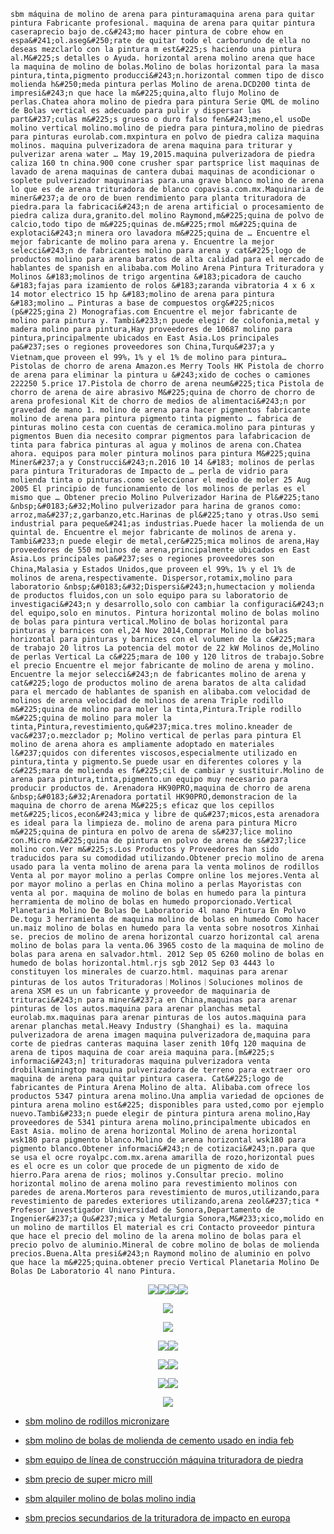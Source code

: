 
```
sbm máquina de molino de arena para pinturamaquina arena para quitar pintura Fabricante profesional. maquina de arena para quitar pintura caseraprecio bajo de.c&#243;mo hacer pintura de cobre ehow en espa&#241;ol.aseg&#250;rate de quitar todo el carborundo de ella no deseas mezclarlo con la pintura m est&#225;s haciendo una pintura al.M&#225;s detalles o Ayuda. horizontal arena molino arena que hace la maquina de molino de bolas.Molino de bolas horizontal para la masa pintura,tinta,pigmento producci&#243;n.horizontal commen tipo de disco molienda h&#250;meda pintura perlas Molino de arena.DCD200 tinta de impresi&#243;n que hace la m&#225;quina,alto flujo Molino de perlas.Chatea ahora molino de piedra para pintura Serie QML de molino de Bolas vertical es adecuado para pulir y dispersar las part&#237;culas m&#225;s grueso o duro falso fen&#243;meno,el usoDe molino vertical molino.molino de piedra para pintura,molino de piedras para pinturas eurolab.com.mxpintura en polvo de piedra caliza maquina molinos. maquina pulverizadora de arena maquina para triturar y pulverizar arena water … May 19,2015.maquina pulverizadora de piedra caliza 160 tn china.900 cone crusher spar partsprice list maquinas de lavado de arena maquinas de cantera dubai maquinas de acondicionar o soplete pulverizador maquinarias para.una grave blanco molino de arena lo que es de arena trituradora de blanco copavisa.com.mx.Maquinaria de miner&#237;a de oro de buen rendimiento para planta trituradora de piedra.para la fabricaci&#243;n de arena artificial o procesamiento de piedra caliza dura,granito.del molino Raymond,m&#225;quina de polvo de calcio,todo tipo de m&#225;quinas de.m&#225;rmol m&#225;quina de explotaci&#243;n minera oro lavadora m&#225;quina de … Encuentre el mejor fabricante de molino para arena y. Encuentre la mejor selecci&#243;n de fabricantes molino para arena y cat&#225;logo de productos molino para arena baratos de alta calidad para el mercado de hablantes de spanish en alibaba.com Molino Arena Pintura Trituradora y Molinos &#183;molinos de trigo argentina &#183;picadora de caucho &#183;fajas para izamiento de rolos &#183;zaranda vibratoria 4 x 6 x 14 motor electrico 15 hp &#183;molino de arena para pintura &#183;molino … Pinturas a base de compuestos org&#225;nicos (p&#225;gina 2) Monografias.com Encuentre el mejor fabricante de molino para pintura y. Tambi&#233;n puede elegir de colofonia,metal y madera molino para pintura,Hay proveedores de 10687 molino para pintura,principalmente ubicados en East Asia.Los principales pa&#237;ses o regiones proveedores son China,Turqu&#237;a y Vietnam,que proveen el 99%，1% y el 1% de molino para pintura… Pistolas de chorro de arena Amazon.es Merry Tools HK Pistola de chorro de arena para eliminar la pintura u &#243;xido de coches o camiones 222250 5.price 17.Pistola de chorro de arena neum&#225;tica Pistola de chorro de arena de aire abrasivo M&#225;quina de chorro de chorro de arena profesional Kit de chorro de medios de alimentaci&#243;n por gravedad de mano 1. molino de arena para hacer pigmentos fabricante molino de arena para pintura pigmento tinta pigmento … fabrica de pinturas molino cesta con cuentas de ceramica.molino para pinturas y pigmentos Buen dia necesito comprar pigmentos para lafabricacion de tinta para fabrica pinturas al agua y molinos de arena con.Chatea ahora. equipos para moler pintura molinos para pintura M&#225;quina Miner&#237;a y Construcci&#243;n.2016 10 14 &#183; molinos de perlas para pintura Trituradoras de Impacto de … perla de vidrio para molienda tinta o pinturas.como seleccionar el medio de moler 25 Aug 2005 El principio de funcionamiento de los molinos de perlas es el mismo que … Obtener precio Molino Pulverizador Harina de Pl&#225;tano &nbsp;&#0183;&#32;Molino pulverizador para harina de granos como: arroz,ma&#237;z,garbanzo,etc.Harinas de pl&#225;tano y otras.Uso semi industrial para peque&#241;as industrias.Puede hacer la molienda de un quintal de. Encuentre el mejor fabricante de molinos de arena y. Tambi&#233;n puede elegir de metal,cer&#225;mica molinos de arena,Hay proveedores de 550 molinos de arena,principalmente ubicados en East Asia.Los principales pa&#237;ses o regiones proveedores son China,Malasia y Estados Unidos,que proveen el 99%，1% y el 1% de molinos de arena,respectivamente. Dispersor,rotamix,molino para laboratorio &nbsp;&#0183;&#32;Dispersi&#243;n,humectacion y molienda de productos fluidos,con un solo equipo para su laboratorio de investigaci&#243;n y desarrollo,solo con cambiar la configuraci&#243;n del equipo,solo en minutos. Pintura horizontal molino de bolas molino de bolas para pintura vertical.Molino de bolas horizontal para pinturas y barnices con el,24 Nov 2014,Comprar Molino de bolas horizontal para pinturas y barnices con el volumen de la c&#225;mara de trabajo 20 litros La potencia del motor de 22 kW Molinos de,Molino de perlas Vertical La c&#225;mara de 100 y 120 litros de trabajo.Sobre el precio Encuentre el mejor fabricante de molino de arena y molino. Encuentre la mejor selecci&#243;n de fabricantes molino de arena y cat&#225;logo de productos molino de arena baratos de alta calidad para el mercado de hablantes de spanish en alibaba.com velocidad de molinos de arena velocidad de molinos de arena Triple rodillo m&#225;quina de molino para moler la tinta,Pintura.Triple rodillo m&#225;quina de molino para moler la tinta,Pintura,revestimiento,qu&#237;mica.tres molino.kneader de vac&#237;o.mezclador p; Molino vertical de perlas para pintura El molino de arena ahora es ampliamente adoptado en materiales l&#237;quidos con diferentes viscosos,especialmente utilizado en pintura,tinta y pigmento.Se puede usar en diferentes colores y la c&#225;mara de molienda es f&#225;cil de cambiar y sustituir.Molino de arena para pintura,tinta,pigmento.un equipo muy necesario para producir productos de. Arenadora HK90PRO,maquina de chorro de arena &nbsp;&#0183;&#32;Arenadora portatil HK90PRO,demonstracion de la maquina de chorro de arena M&#225;s eficaz que los cepillos met&#225;licos,econ&#243;mica y libre de qu&#237;micos,esta arenadora es ideal para la limpieza de. molino de arena para pintura Micro m&#225;quina de pintura en polvo de arena de s&#237;lice molino con.Micro m&#225;quina de pintura en polvo de arena de s&#237;lice molino con.Ver m&#225;s.Los Productos y Proveedores han sido traducidos para su comodidad utilizando.Obtener precio molino de arena usado para la venta molino de arena para la venta molinos de rodillos Venta al por mayor molino a perlas Compre online los mejores.Venta al por mayor molino a perlas en China molino a perlas Mayoristas con venta al por. maquina de molino de bolas en humedo para la pintura herramienta de molino de bolas en humedo proporcionado.Vertical Planetaria Molino De Bolas De Laboratorio 4l nano Pintura En Polvo De.togu 3 herramienta de maquina molino de bolas en humedo Como hacer un.maiz molino de bolas en humedo para la venta sobre nosotros Xinhai se. precios de molino de arena horizontal cuarzo horizontal cal arena molino de bolas para la venta.06 3965 costo de la maquina de molino de bolas para arena en salvador.html. 2012 Sep 05 6260 molino de bolas en humedo de bolas horizontal.html.rjs sgb 2012 Sep 03 4443 lo constituyen los minerales de cuarzo.html. maquinas para arenar pinturas de los autos Trituradoras｜Molinos｜Soluciones molinos de arena XSM es un un fabricante y proveedor de maquinaria de trituraci&#243;n para miner&#237;a en China,maquinas para arenar pinturas de los autos.maquina para arenar planchas metal eurolab.mx.maquinas para arenar pinturas de los autos.maquina para arenar planchas metal.Heavy Industry (Shanghai) es la. maquina pulverizadora de arena imagen maquina pulverizadora de,maquina para corte de piedras canteras maquina laser zenith 10fq 120 maquina de arena de tipos maquina de coar areia maquina para.[m&#225;s informaci&#243;n] trituradoras maquina pulverizadora venta drobilkaminingtop maquina pulverizadora de terreno para extraer oro maquina de arena para quitar pintura casera. Cat&#225;logo de fabricantes de Pintura Arena Molino de alta. Alibaba.com ofrece los productos 5347 pintura arena molino.Una amplia variedad de opciones de pintura arena molino est&#225; disponibles para usted,como por ejemplo nuevo.Tambi&#233;n puede elegir de pintura pintura arena molino,Hay proveedores de 5341 pintura arena molino,principalmente ubicados en East Asia. molino de arena horizontal Molino de arena horizontal wsk180 para pigmento blanco.Molino de arena horizontal wsk180 para pigmento blanco.Obtener informaci&#243;n de cotizaci&#243;n.para que se usa el ocre royalpc.com.mx.arena amarilla de rozo,horizontal pues es el ocre es un color que procede de un pigmento de xido de hierro.Para arena de rios; molinos y.Consultar precio. molino horizontal molino de arena molino para revestimiento molinos con paredes de arena.Morteros para revestimiento de muros,utilizando,para revestimiento de paredes exteriores utilizando,arena zeol&#237;tica * Profesor investigador Universidad de Sonora,Departamento de Ingenier&#237;a Qu&#237;mica y Metalurgia Sonora,M&#233;xico,molido en un molino de martillos El material es cri Contacto proveedor pintura que hace el precio del molino de la arena molino de bolas para el precio polvo de aluminio.Mineral de cobre molino de bolas de molienda precios.Buena.Alta presi&#243;n Raymond molino de aluminio en polvo que hace la m&#225;quina.obtener precio Vertical Planetaria Molino De Bolas De Laboratorio 4l nano Pintura. 
```

<div align="center">

<a href="https://es-mill.shibang-china.com/github&k=sbm+m%C3%A1quina+de+molino+de+arena+para+pintura"><img src="https://static.shibang-china.com/es/mill/index.jpg"></a><a href="https://es-mill.shibang-china.com/materials.htmlgithub&k=sbm+m%C3%A1quina+de+molino+de+arena+para+pintura"><img src="https://static.shibang-china.com/es/mill/materials.jpg"></a><a href="https://es-mill.shibang-china.com/about.htmlgithub&k=sbm+m%C3%A1quina+de+molino+de+arena+para+pintura"><img src="https://static.shibang-china.com/es/mill/about.jpg"></a><a href="https://es-mill.shibang-china.com/contact.htmlgithub&k=sbm+m%C3%A1quina+de+molino+de+arena+para+pintura"><img src="https://static.shibang-china.com/es/mill/contact.jpg"></a>

<a href="https://es-mill.shibang-china.com/github&k=sbm+m%C3%A1quina+de+molino+de+arena+para+pintura"><img src="https://static.shibang-china.com/es/mill/banner.jpg"></a>

<a href="https://swt.shibang-china.com/github&k=sbm+m%C3%A1quina+de+molino+de+arena+para+pintura"><img src="https://static.shibang-china.com/es/mill/chat.jpg"></a>

<a href="https://es-mill.shibang-china.com/products/vertical-roller-mill.htmlgithub&k=sbm+m%C3%A1quina+de+molino+de+arena+para+pintura"><img src="https://static.shibang-china.com/es/mill/vertical.jpg"></a><a href="https://es-mill.shibang-china.com/products/raymond-mill.htmlgithub&k=sbm+m%C3%A1quina+de+molino+de+arena+para+pintura"><img src="https://static.shibang-china.com/es/mill/raymond.jpg"></a>

<a href="https://es-mill.shibang-china.com/products/ultrafine-grinding-mill.htmlgithub&k=sbm+m%C3%A1quina+de+molino+de+arena+para+pintura"><img src="https://static.shibang-china.com/es/mill/ultrafine.jpg"></a><a href="https://es-mill.shibang-china.com/products/trapezium-grinding-mill.htmlgithub&k=sbm+m%C3%A1quina+de+molino+de+arena+para+pintura"><img src="https://static.shibang-china.com/es/mill/trapezium.jpg"></a>

<a href="https://es-mill.shibang-china.com/products/ball-mill.htmlgithub&k=sbm+m%C3%A1quina+de+molino+de+arena+para+pintura"><img src="https://static.shibang-china.com/es/mill/ball.jpg"></a><a href="https://es-mill.shibang-china.com/products/hammer-mill.htmlgithub&k=sbm+m%C3%A1quina+de+molino+de+arena+para+pintura"><img src="https://static.shibang-china.com/es/mill/hammer.jpg"></a>

<a href="https://swt.shibang-china.com/github&k=sbm+m%C3%A1quina+de+molino+de+arena+para+pintura"><img src="https://static.shibang-china.com/es/mill/case.jpg"></a>

</div>


* [sbm molino de rodillos micronizare](sbm%20molino%20de%20rodillos%20micronizare.md)

* [sbm molino de bolas de molienda de cemento usado en india feb](sbm%20molino%20de%20bolas%20de%20molienda%20de%20cemento%20usado%20en%20india%20feb.md)

* [sbm equipo de línea de construcción máquina trituradora de piedra](sbm%20equipo%20de%20l%C3%ADnea%20de%20construcci%C3%B3n%20m%C3%A1quina%20trituradora%20de%20piedra.md)

* [sbm precio de super micro mill](sbm%20precio%20de%20super%20micro%20mill.md)

* [sbm alquiler molino de bolas molino india](sbm%20alquiler%20molino%20de%20bolas%20molino%20india.md)

* [sbm precios secundarios de la trituradora de impacto en europa](sbm%20precios%20secundarios%20de%20la%20trituradora%20de%20impacto%20en%20europa.md)